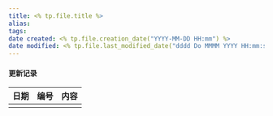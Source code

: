 ```yaml
---
title: <% tp.file.title %>
alias:
tags:
date created: <% tp.file.creation_date("YYYY-MM-DD HH:mm") %>
date modified: <% tp.file.last_modified_date("dddd Do MMMM YYYY HH:mm:ss") %>
---
```

#### 更新记录

| 日期 | 编号 | 内容 |
| ---- | ---- | ---- |
|      |      |      |
